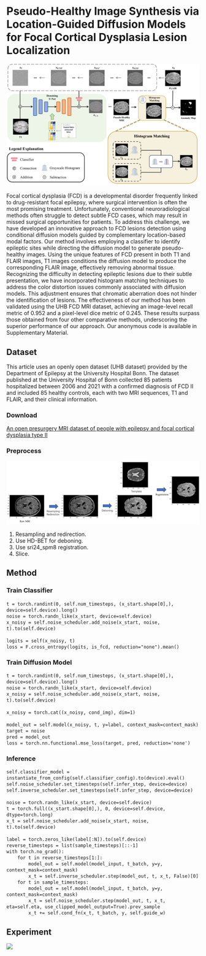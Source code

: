 # Pseudo-Healthy Image Synthesis via Location-Guided Diffusion Models for Focal Cortical Dysplasia Lesion Localization

![model](./resource/model.png "Model")

Focal cortical dysplasia (FCD) is a developmental disorder frequently linked to drug-resistant focal epilepsy, where surgical intervention is often the most promising treatment. Unfortunately, conventional neuroradiological methods often struggle to detect subtle FCD cases, which may result in missed surgical opportunities for patients. To address this challenge, we have developed an innovative approach to FCD lesions detection using conditional diffusion models guided by complementary location-based modal factors. Our method involves employing a classifier to identify epileptic sites while directing the diffusion model to generate pseudo-healthy images. Using the unique features of FCD present in both T1 and FLAIR images, T1 images conditions the diffusion model to produce the corresponding FLAIR image, effectively removing abnormal tissue. Recognizing the difficulty in detecting epileptic lesions due to their subtle presentation, we have incorporated histogram matching techniques to address the color distortion issues commonly associated with diffusion models. This adjustment ensures that chromatic aberration does not hinder the identification of lesions. The effectiveness of our method has been validated using the UHB FCD MRI dataset, achieving an image-level recall metric of 0.952 and a pixel-level dice metric of 0.245. These results surpass those obtained from four other comparative methods, underscoring the superior performance of our approach. Our anonymous code is available in Supplementary Material.

## Dataset
This article uses an openly open dataset (UHB dataset) provided by the Department of Epilepsy at the University Hospital Bonn. The dataset published at the University Hospital of Bonn collected 85 patients hospitalized between 2006 and 2021 with a confirmed diagnosis of FCD II and included 85 healthy controls, each with two MRI sequences, T1 and FLAIR, and their clinical information.
### Download
[An open presurgery MRI dataset of people with epilepsy and focal cortical dysplasia type II](https://openneuro.org/datasets/ds004199/versions/1.0.5)

### Preprocess
![](./resource/preprocess.png)
1. Resampling and redirection.
2. Use HD-BET for deboning.
3. Use sri24_spm8 registration.
4. Slice.

## Method
### Train Classifier
```
t = torch.randint(0, self.num_timesteps, (x_start.shape[0],), device=self.device).long()
noise = torch.randn_like(x_start, device=self.device)
x_noisy = self.noise_scheduler.add_noise(x_start, noise, t).to(self.device)

logits = self(x_noisy, t)
loss = F.cross_entropy(logits, is_fcd, reduction="none").mean()
```

### Train Diffusion Model
```
t = torch.randint(0, self.num_timesteps, (x_start.shape[0],), device=self.device).long()
noise = torch.randn_like(x_start, device=self.device)
x_noisy = self.noise_scheduler.add_noise(x_start, noise, t).to(self.device)

x_noisy = torch.cat((x_noisy, cond_img), dim=1)

model_out = self.model(x_noisy, t, y=label, context_mask=context_mask)
target = noise
pred = model_out
loss = torch.nn.functional.mse_loss(target, pred, reduction='none')
```
### Inference
```
self.classifier_model = instantiate_from_config(self.classifier_config).to(device).eval()
self.noise_scheduler.set_timesteps(self.infer_step, device=device)
self.inverse_scheduler.set_timesteps(self.infer_step, device=device)

noise = torch.randn_like(x_start, device=self.device)
t = torch.full((x_start.shape[0],), 0, device=self.device, dtype=torch.long)
x_t = self.noise_scheduler.add_noise(x_start, noise, t).to(self.device)

label = torch.zeros_like(label[:N]).to(self.device)
reverse_timesteps = list(sample_timesteps)[::-1]
with torch.no_grad():
    for t in reverse_timesteps[1:]:
        model_out = self.model(model_input, t_batch, y=y, context_mask=context_mask)
        x_t = self.inverse_scheduler.step(model_out, t, x_t, False)[0]
    for t in sample_timesteps:
        model_out = self.model(model_input, t_batch, y=y, context_mask=context_mask)
        x_t = self.noise_scheduler.step(model_out, t, x_t, eta=self.eta, use_clipped_model_output=True).prev_sample
        x_t += self.cond_fn(x_t, t_batch, y, self.guide_w)
```
## Experiment
![](./resource/compare2.png)